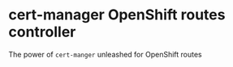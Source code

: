 # cert-manager OpenShift routes controller
The power of `cert-manger` unleashed for OpenShift routes
